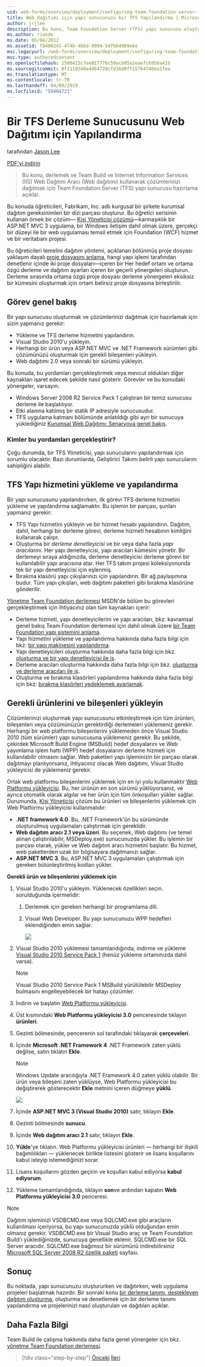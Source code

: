 ```yaml
---
uid: web-forms/overview/deployment/configuring-team-foundation-server-for-web-deployment/configuring-a-tfs-build-server-for-web-deployment
title: Web dağıtımı için yapı sunucunuzu bir TFS Yapılandırma | Microsoft Docs
author: jrjlee
description: Bu konu, Team Foundation Server (TFS) yapı sunucusu oluşturmak ve Team Build ve Internet Informat kullanarak çözümlerinizi dağıtmak için hazırlamak üzere açıklar...
ms.author: riande
ms.date: 05/04/2012
ms.assetid: f8400241-4f4b-4bbd-9994-54fb64909e6e
msc.legacyurl: /web-forms/overview/deployment/configuring-team-foundation-server-for-web-deployment/configuring-a-tfs-build-server-for-web-deployment
msc.type: authoredcontent
ms.openlocfilehash: 1500415c7ee017776c59acb05a2eaefc6956a41b
ms.sourcegitcommit: 0f1119340e4464720cfd16d0ff15764746ea1fea
ms.translationtype: MT
ms.contentlocale: tr-TR
ms.lasthandoff: 04/09/2019
ms.locfileid: "59404721"
---
```

# <a name="configuring-a-tfs-build-server-for-web-deployment"></a>Bir TFS Derleme Sunucusunu Web Dağıtımı için Yapılandırma

tarafından [Jason Lee](https://github.com/jrjlee)

[PDF'yi indirin](https://msdnshared.blob.core.windows.net/media/MSDNBlogsFS/prod.evol.blogs.msdn.com/CommunityServer.Blogs.Components.WeblogFiles/00/00/00/63/56/8130.DeployingWebAppsInEnterpriseScenarios.pdf)

> Bu konu, derlemek ve Team Build ve Internet Information Services (IIS) Web Dağıtım Aracı (Web dağıtımı) kullanarak çözümlerinizi dağıtmak için Team Foundation Server (TFS) yapı sunucusu hazırlama açıklar.


Bu konuda öğreticileri, Fabrikam, Inc. adlı kurgusal bir şirkete kurumsal dağıtım gereksinimleri bir dizi parçası oluşturur. Bu öğretici serisinin kullanan örnek bir çözüm&#x2014; [Kişi Yöneticisi çözümü](../web-deployment-in-the-enterprise/the-contact-manager-solution.md)&#x2014;karmaşıklık bir ASP.NET MVC 3 uygulama, bir Windows iletişim dahil olmak üzere, gerçekçi bir düzeyi ile bir web uygulaması temsil etmek için Foundation (WCF) hizmet ve bir veritabanı projesi.

Bu öğreticileri temelini dağıtım yöntemi, açıklanan bölünmüş proje dosyası yaklaşım dayalı [proje dosyasını anlama](../web-deployment-in-the-enterprise/understanding-the-project-file.md), hangi yapı işlemi tarafından denetlenir içinde iki proje dosyaları&#x2014;içeren bir Her hedef ortam ve ortama özgü derleme ve dağıtım ayarları içeren bir geçerli yönergeleri oluşturun. Derleme sırasında ortama özgü proje dosyası derleme yönergeleri eksiksiz bir kümesini oluşturmak için ortam belirsiz proje dosyasına birleştirilir.

## <a name="task-overview"></a>Görev genel bakış

Bir yapı sunucusu oluşturmak ve çözümlerinizi dağıtmak için hazırlamak için sizin yapmanız gerekir:

- Yükleme ve TFS derleme hizmetini yapılandırın.
- Visual Studio 2010'u yükleyin.
- Herhangi bir ürün veya ASP.NET MVC ve .NET Framework sürümleri gibi çözümünüzü oluşturmak için gerekli bileşenleri yükleyin.
- Web dağıtımı 2.0 veya sonraki bir sürümü yükleyin.

Bu konuda, bu yordamları gerçekleştirmek veya mevcut oldukları diğer kaynakları işaret edecek şekilde nasıl gösterir. Görevler ve bu konudaki yönergeler, varsayın:

- Windows Server 2008 R2 Service Pack 1 çalıştıran bir temiz sunucusu derleme ile başlatılıyor.
- Etki alanına katılmış bir statik IP adresiyle sunucusudur.
- TFS uygulama katmanı bölümünde anlatıldığı gibi ayrı bir sunucuya yüklediğiniz [Kurumsal Web Dağıtımı: Senaryoya genel bakış](../deploying-web-applications-in-enterprise-scenarios/enterprise-web-deployment-scenario-overview.md).

### <a name="who-performs-these-procedures"></a>Kimler bu yordamları gerçekleştirir?

Çoğu durumda, bir TFS Yöneticisi, yapı sunucularını yapılandırmak için sorumlu olacaktır. Bazı durumlarda, Geliştirici Takımı belirli yapı sunucularını sahipliğini alabilir.

## <a name="install-and-configure-the-tfs-build-service"></a>TFS Yapı hizmetini yükleme ve yapılandırma

Bir yapı sunucusunu yapılandırırken, ilk görevi TFS derleme hizmetini yükleme ve yapılandırma sağlamaktır. Bu işlemin bir parçası, şunları yapmanız gerekir:

- TFS Yapı hizmetini yükleyin ve bir hizmet hesabı yapılandırın. Dağıtım, dahil, herhangi bir derleme görevi, derleme hizmeti hesabının kimliğini kullanarak çalışır.
- Oluşturma bir *derleme denetleyicisi* ve bir veya daha fazla *yapı aracılarını*. Her yapı denetleyicisi, yapı aracıları kümesini yönetir. Bir derlemeyi sıraya aldığınızda, derleme denetleyicisi derleme görevi bir kullanılabilir yapı aracısına atar. Her TFS takım projesi koleksiyonunda tek bir yapı denetleyicisi için eşlenmiş.
- Bırakma klasörü yapı çıkışlarınızı için yapılandırın. Bir ağ paylaşımına budur. Tüm yapı çıkışları, web dağıtımı paketleri gibi bırakma klasörüne gönderilir.

[Yönetme Team Foundation derlemesi](https://msdn.microsoft.com/library/ms252495.aspx) MSDN'de bölüm bu görevleri gerçekleştirmek için ihtiyacınız olan tüm kaynakları içerir:

- Derleme hizmeti, yapı denetleyicilerini ve yapı aracıları, bkz: kavramsal genel bakış Team Foundation derlemesi için dahil olmak üzere [bir Team Foundation yapı sistemini anlama](https://msdn.microsoft.com/library/dd793166.aspx).
- Yapı hizmetini yükleme ve yapılandırma hakkında daha fazla bilgi için bkz: [bir yapı makinesini yapılandırma](https://msdn.microsoft.com/library/ms181712.aspx).
- Yapı denetleyicileri oluşturma hakkında daha fazla bilgi için bkz. [oluşturma ve bir yapı denetleyicisi ile iş](https://msdn.microsoft.com/library/ee330987.aspx).
- Derleme aracıları oluşturma hakkında daha fazla bilgi için bkz. [oluşturma ve derleme aracıları ile iş](https://msdn.microsoft.com/library/bb399135.aspx).
- Oluşturma ve bırakma klasörleri yapılandırma hakkında daha fazla bilgi için bkz: [bırakma klasörleri yedeklemek ayarlamak](https://msdn.microsoft.com/library/bb778394.aspx).

## <a name="install-required-products-and-components"></a>Gerekli ürünlerini ve bileşenleri yükleyin

Çözümlerinizi oluşturmak yapı sunucusunu etkinleştirmek için tüm ürünleri, bileşenleri veya çözümünüzün gerektirdiği derlemeleri yüklemeniz gerekir. Herhangi bir web platformu bileşenlerini yüklemeden önce Visual Studio 2010 (tüm sürümler) yapı sunucusuna yüklemeniz gerekir. Bu şekilde, çekirdek Microsoft Build Engine (MSBuild) hedef dosyalarını ve Web yayımlama işlem hattı (WPP) hedef dosyalarını derleme hizmeti için kullanılabilir olmasını sağlar. Web paketleri yapı işleminizin bir parçası olarak dağıtmayı planlıyorsanız, ihtiyacınız olacak Web dağıtımı, Visual Studio yükleyicisi de yüklemeniz gerekir.

Ortak web platformu bileşenlerini yüklemek için en iyi yolu kullanmaktır [Web Platformu yükleyicisi](https://go.microsoft.com/?linkid=9805118). Bu, her ürünün en son sürümü yüklüyorsanız, ve ayrıca otomatik olarak algılar ve her ürün için tüm önkoşulları yükler sağlar. Durumunda, [Kişi Yöneticisi](../web-deployment-in-the-enterprise/the-contact-manager-solution.md) çözüm bu ürünleri ve bileşenlerini yüklemek için Web Platformu yükleyicisi kullanmalıdır:

- **.NET framework 4.0**. Bu, .NET Framework'ün bu sürümünde oluşturulmuş uygulamaları çalıştırmak için gereklidir.
- **Web dağıtım aracı 2.1 veya üzeri**. Bu seçenek, Web dağıtımı (ve temel alınan çalıştırılabilir, MSDeploy.exe) sunucunuzda yükler. Bu işlemin bir parçası olarak, yükler ve Web dağıtım aracı hizmetini başlatır. Bu hizmet, web paketlerden uzak bir bilgisayara dağıtmanızı sağlar.
- **ASP.NET MVC 3**. Bu, ASP.NET MVC 3 uygulamaları çalıştırmak için gereken bütünleştirilmiş kodları yükler.

**Gerekli ürün ve bileşenlerini yüklemek için**

1. Visual Studio 2010'u yükleyin. Yüklenecek özellikleri seçin. sorulduğunda içermelidir:

    1. Derlemek için gereken herhangi bir programlama dili.
    2. Visual Web Developer. Bu yapı sunucunuzu WPP hedefleri eklendiğinden emin sağlar.

        ![](configuring-a-tfs-build-server-for-web-deployment/_static/image1.png)
2. Visual Studio 2010 yüklemesi tamamlandığında, indirme ve yükleme [Visual Studio 2010 Service Pack 1](https://go.microsoft.com/?linkid=9805133) (henüz yükleme ortamınızda dahil varsa).

    > [!NOTE]
    > Visual Studio 2010 Service Pack 1 MSBuild yürütülebilir MSDeploy bulmasını engelleyebilecek bir hatayı çözümler.
3. İndirin ve başlatın [Web Platformu yükleyicisi](https://go.microsoft.com/?linkid=9805118).
4. Üst kısmındaki **Web Platformu yükleyicisi 3.0** penceresinde tıklayın **ürünleri**.
5. Gezinti bölmesinde, pencerenin sol tarafındaki tıklayarak **çerçeveleri**.
6. İçinde **Microsoft .NET Framework 4** .NET Framework zaten yüklü değilse, satırı tıklatın **Ekle**.

    > [!NOTE]
    > Windows Update aracılığıyla .NET Framework 4.0 zaten yüklü olabilir. Bir ürün veya bileşeni zaten yüklüyse, Web Platformu yükleyicisi bu değiştirerek gösterecektir **Ekle** metnini içeren düğmeye **yüklü**.

    ![](configuring-a-tfs-build-server-for-web-deployment/_static/image2.png)
7. İçinde **ASP.NET MVC 3 (Visual Studio 2010)** satır, tıklayın **Ekle**.
8. Gezinti bölmesinde **sunucu**.
9. İçinde **Web dağıtım aracı 2.1** satır, tıklayın **Ekle**.
10. **Yükle**'ye tıklatın. Web Platformu yükleyicisi ürünleri &#x2014; herhangi bir ilişkili bağımlılıkları &#x2014; yüklenecek birlikte listesini gösterir ve lisans koşullarını kabul isteyip istemediğinizi sorar.
11. Lisans koşullarını gözden geçirin ve koşulları kabul ediyorsa **kabul ediyorum**.
12. Yükleme tamamlandığında, tıklayın **son**ve ardından kapatın **Web Platformu yükleyicisi 3.0** penceresi.

> [!NOTE]
> Dağıtım işleminizi VSDBCMD.exe veya SQLCMD.exe gibi araçların kullanılması içeriyorsa, bu yapı sunucunuzda yüklü olduğundan emin olmanız gerekir. VSDBCMD.exe bir Visual Studio araç ve Team Foundation Build'ı yüklediğinizde, sunucuya genellikle eklenir. SQLCMD.exe bir SQL Server aracıdır. SQLCMD.exe bağımsız bir sürümünü indirebilirsiniz [Microsoft SQL Server 2008 R2 özellik paketi](https://go.microsoft.com/?linkid=9805134) sayfası.


## <a name="conclusion"></a>Sonuç

Bu noktada, yapı sunucunuzu oluştururken ve dağıtırken, web uygulama projeleri başlatmak hazırdır. Bir sonraki konu [bir derleme tanımı, destekleyen dağıtım oluşturma](creating-a-build-definition-that-supports-deployment.md), oluşturma ve denetlemek için bir derleme tanımı yapılandırma ve projelerinizi nasıl oluşturulan ve dağıtılan açıklar.

## <a name="further-reading"></a>Daha Fazla Bilgi

Team Build ile çalışma hakkında daha fazla genel yönergeler için bkz. [yönetme Team Foundation derlemesi](https://msdn.microsoft.com/library/ms252495.aspx).

> [!div class="step-by-step"]
> [Önceki](adding-content-to-source-control.md)
> [İleri](creating-a-build-definition-that-supports-deployment.md)
